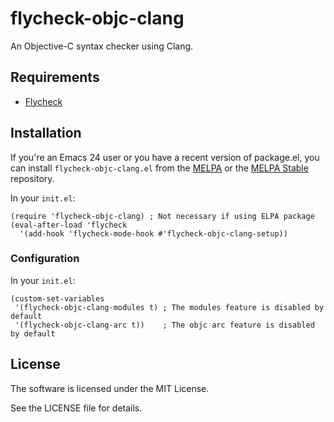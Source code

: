 # flycheck-objc-clang

An Objective-C syntax checker using Clang.

## Requirements

* [Flycheck](http://www.flycheck.org/)

## Installation

If you're an Emacs 24 user or you have a recent version of package.el, you can install `flycheck-objc-clang.el` from the [MELPA](https://melpa.org/) or the [MELPA Stable](https://stable.melpa.org/) repository.

In your `init.el`:

```elisp
(require 'flycheck-objc-clang) ; Not necessary if using ELPA package
(eval-after-load 'flycheck
  '(add-hook 'flycheck-mode-hook #'flycheck-objc-clang-setup))
```

### Configuration

In your `init.el`:

``` elisp
(custom-set-variables
 '(flycheck-objc-clang-modules t) ; The modules feature is disabled by default
 '(flycheck-objc-clang-arc t))    ; The objc arc feature is disabled by default
```

## License

The software is licensed under the MIT License.

See the LICENSE file for details.
